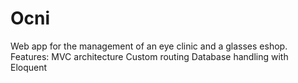 # Ocni
Web app for the management of an eye clinic and a glasses eshop. 
Features:
MVC architecture
Custom routing
Database handling with Eloquent
